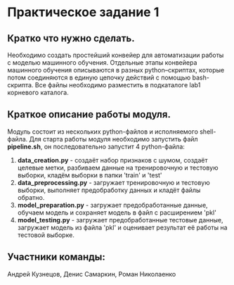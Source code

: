 # Практическое задание 1

## Кратко что нужно сделать.

Необходимо создать простейший конвейер для автоматизации работы с моделью машинного обучения.
Отдельные этапы конвейера машинного обучения описываются в разных python–скриптах, которые потом соединяются в единую цепочку действий с помощью bash-скрипта.
Все файлы необходимо разместить в подкаталоге lab1 корневого каталога.

## Краткое описание работы модуля.

Модуль состоит из нескольких python-файлов и исполняемого shell-файла. 
Для старта работы модуля необходимо запустить файл **pipeline.sh**, он последовательно запустит 4 python-файла:
1. **data_creation.py** - создаёт набор признаков с шумом, создаёт целевые метки, разбиваем данные на тренировочную и тестовую выборки, кладём выборки в папки 'train' и 'test'
2. **data_preprocessing.py** - загружает тренировочную и тестовую выборки, выполняет предобработку данных и кладёт файлы обратно.
3. **model_preparation.py** - загружает предобработанные данные, обучаем модель и сохраняет модель в файл с расширением 'pkl'
4. **model_testing.py** - загружает предобработанные тестовые данные, загружает модель из файла 'pkl' и оценивает результат её работы на тестовой выборке.

## Участники команды:

Андрей Кузнецов, Денис Самаркин, Роман Николаенко
